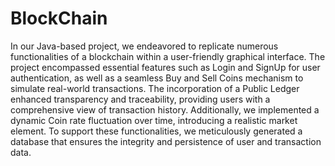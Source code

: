 # BlockChain
In our Java-based project, we endeavored to replicate numerous functionalities of a blockchain within a user-friendly graphical interface. The project encompassed essential features such as Login and SignUp for user authentication, as well as a seamless Buy and Sell Coins mechanism to simulate real-world transactions. The incorporation of a Public Ledger enhanced transparency and traceability, providing users with a comprehensive view of transaction history. Additionally, we implemented a dynamic Coin rate fluctuation over time, introducing a realistic market element. To support these functionalities, we meticulously generated a database that ensures the integrity and persistence of user and transaction data.
